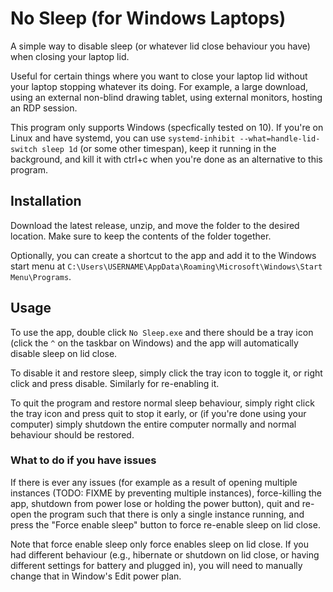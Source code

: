 # No Sleep (for Windows Laptops)
A simple way to disable sleep (or whatever lid close behaviour you have) when closing your laptop lid.

Useful for certain things where you want to close your laptop lid without your laptop stopping whatever its doing.
For example, a large download, using an external non-blind drawing tablet, using external monitors, hosting an RDP session.

This program only supports Windows (specfically tested on 10). If you're on Linux and have systemd, you can use `systemd-inhibit --what=handle-lid-switch sleep 1d` (or some other timespan),
keep it running in the background, and kill it with ctrl+c when you're done as an alternative to this program.

## Installation
Download the latest release, unzip, and move the folder to the desired location. Make sure to keep the contents of the folder together.

Optionally, you can create a shortcut to the app and add it to the Windows start menu at `C:\Users\USERNAME\AppData\Roaming\Microsoft\Windows\Start Menu\Programs`.

## Usage
To use the app, double click `No Sleep.exe` and there should be a tray icon (click the `^` on the taskbar on Windows) and the app will automatically disable sleep on lid close.

To disable it and restore sleep, simply click the tray icon to toggle it, or right click and press disable. Similarly for re-enabling it.

To quit the program and restore normal sleep behaviour, simply right click the tray icon and press quit to stop it early,
or (if you're done using your computer) simply shutdown the entire computer normally and normal behaviour should be restored.

### What to do if you have issues

If there is ever any issues (for example as a result of opening multiple instances (TODO: FIXME by preventing multiple instances), force-killing the app, shutdown from power lose or holding the power button),
quit and re-open the program such that there is only a single instance running, and press the "Force enable sleep" button to force re-enable sleep on lid close.

Note that force enable sleep only force enables sleep on lid close. If you had different behaviour (e.g., hibernate or shutdown on lid close, or having different settings for battery and plugged in),
you will need to manually change that in Window's Edit power plan.
